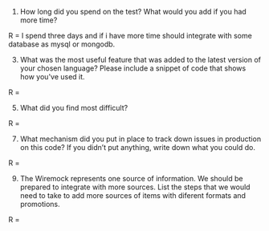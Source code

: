 1. How long did you spend on the test? What would you add if you had more time?

  R = I spend three days and if i have more time should integrate with some database as mysql or mongodb.

3. What was the most useful feature that was added to the latest version of your chosen language? Please include a snippet of code that
shows how you've used it.

  R = 

5. What did you find most difficult?

  R = 

7. What mechanism did you put in place to track down issues in production on this code? If you didn’t put anything, write down what you
could do.

  R = 

9. The Wiremock represents one source of information. We should be prepared to integrate with more sources. List the steps that we would
need to take to add more sources of items with diferent formats and promotions.

  R = 
